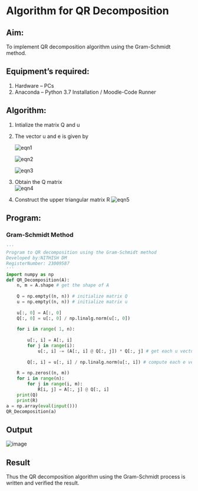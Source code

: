# Algorithm for QR Decomposition
## Aim:
To implement QR decomposition algorithm using the Gram-Schmidt method.
## Equipment’s required:
1.	Hardware – PCs
2.	Anaconda – Python 3.7 Installation / Moodle-Code Runner
## Algorithm:
1.	Intialize the matrix Q and u
2.	The vector u and e is given by

    ![eqn1](./ex4.jpg)

    ![eqn2](./ex6.jpg)

    ![eqn3](./ex3.jpg)

3.	Obtain the Q matrix   
    ![eqn4](./ex1.jpg)
4.	Construct the upper triangular matrix R
    ![eqn5](./ex2.jpg)



## Program:
### Gram-Schmidt Method
```python
''' 
Program to QR decomposition using the Gram-Schmidt method
Developed by:NITHISH DM
RegisterNumber: 23009587
'''
import numpy as np
def QR_Decomposition(A):
    n, m = A.shape # get the shape of A
    
    Q = np.empty((n, n)) # initialize matrix Q
    u = np.empty((n, n)) # initialize matrix u
    
    u[:, 0] = A[:, 0]
    Q[:, 0] = u[:, 0] / np.linalg.norm(u[:, 0])
    
    for i in range( 1, n):
        
        u[:, i] = A[:, i]
        for j in range(i):
            u[:, i] -= (A[:, i] @ Q[:, j]) * Q[:, j] # get each u vector
            
        Q[:, i] = u[:, i] / np.linalg.norm(u[:, i]) # compute each e vetor
        
    R = np.zeros((n, m))
    for i in range(n):
        for j in range(i, m):
            R[i, j] = A[:, j] @ Q[:, i]
    print(Q)
    print(R)
a = np.array(eval(input()))
QR_Decomposition(a)

```

## Output
![image](https://github.com/Mrnithishx/QRdecomposition/assets/148201573/43f2c601-99a1-493b-b194-ab8d18c228b0)

## Result
Thus the QR decomposition algorithm using the Gram-Schmidt process is written and verified the result.
